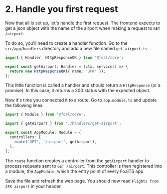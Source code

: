 # 2. Handle you first request

Now that all is set up, let's handle the first request. The frontend expects to get a json object with the name of the airport when making a request to `GET /airport`.

To do so, you'll need to create a handler function. Go to the `src/app/handlers` directory and add a new file named `get-airport.ts`.

```typescript
import { Handler, HttpResponseOK } from '@foal/core';

export const getAirport: Handler = (ctx, services) => {
  return new HttpResponseOK({ name: 'JFK' });
};

```

This little function is called a handler and should return a `HttpResponse` (or a promise). In this case, it returns a 200 status with the expected object.

Now it's time you connected it to a route. Go to `app.module.ts` and update the following lines.

```typescript
import { Module } from '@foal/core';

import { getAirport } from './handlers/get-airport';

export const AppModule: Module = {
  controllers: [
    route('GET', '/airport', getAirport),
  ],
};

```

The `route` function creates a controller from the `getAirport` handler to process requests sent to `GET /airport`. This controller is then registered into a module, the `AppModule`, which the entry point of every FoalTS app.

Save the file and refresh the web page. You should now read `Flights from JFK airport` in your header.